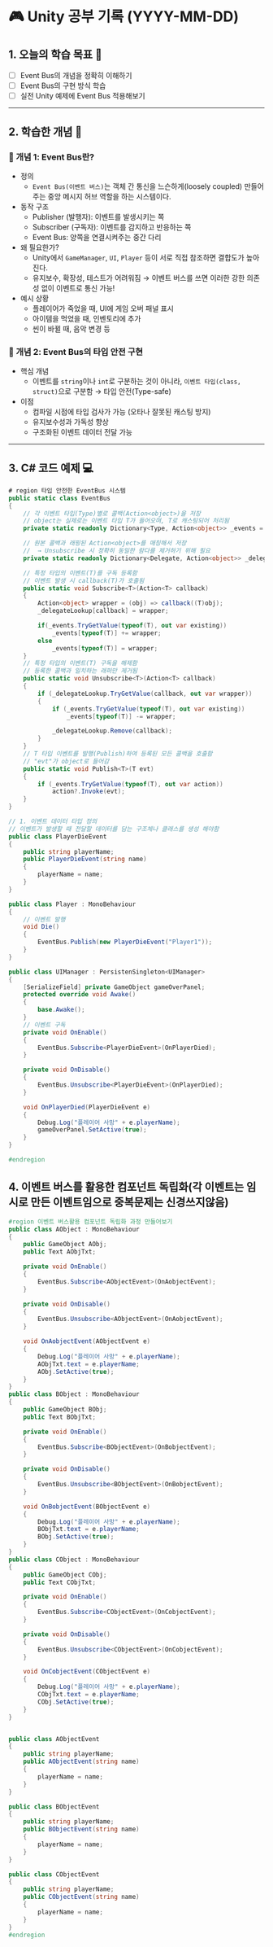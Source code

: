 # 🎮 Unity 공부 기록 (YYYY-MM-DD)

## 1. 오늘의 학습 목표 🎯
- [ ] Event Bus의 개념을 정확히 이해하기
- [ ] Event Bus의 구현 방식 학습
- [ ] 실전 Unity 예제에 Event Bus 적용해보기

---

## 2. 학습한 개념 📝
### 🔹 개념 1: Event Bus란?
- 정의
    - `Event Bus(이벤트 버스)`는 객체 간 통신을 느슨하게(loosely coupled) 만들어주는 중앙 메시지 허브 역할을 하는 시스템이다.
- 동작 구조
    - Publisher (발행자): 이벤트를 발생시키는 쪽
    - Subscriber (구독자): 이벤트를 감지하고 반응하는 쪽
    - Event Bus: 양쪽을 연결시켜주는 중간 다리
- 왜 필요한가?
    - Unity에서 `GameManager`, `UI`, `Player` 등이 서로 직접 참조하면 결합도가 높아진다.
    - 유지보수, 확장성, 테스트가 어려워짐 → 이벤트 버스를 쓰면 이러한 강한 의존성 없이 이벤트로 통신 가능!
- 예시 상황
    - 플레이어가 죽었을 때, UI에 게임 오버 패널 표시
    - 아이템을 먹었을 때, 인벤토리에 추가
    - 씬이 바뀔 때, 음악 변경 등
### 🔹 개념 2: Event Bus의 타입 안전 구현
- 핵심 개념
    - 이벤트를 `string`이나 `int`로 구분하는 것이 아니라, `이벤트 타입(class, struct)`으로 구분함 → 타입 안전(Type-safe)
- 이점
    - 컴파일 시점에 타입 검사가 가능 (오타나 잘못된 캐스팅 방지)
    - 유지보수성과 가독성 향상
    - 구조화된 이벤트 데이터 전달 가능

---

## 3. C# 코드 예제 💻
```csharp
# region 타입 안전한 EventBus 시스템
public static class EventBus
{
    // 각 이벤트 타입(Type)별로 콜백(Action<object>)을 저장
    // object는 실제로는 이벤트 타입 T가 들어오며, T로 캐스팅되어 처리됨
    private static readonly Dictionary<Type, Action<object>> _events = new();

    // 원본 콜백과 래핑된 Action<object>를 매칭해서 저장
    //  → Unsubscribe 시 정확히 동일한 람다를 제거하기 위해 필요
    private static readonly Dictionary<Delegate, Action<object>> _delegateLookup = new();

    // 특정 타입의 이벤트(T)를 구독 등록함
    // 이벤트 발생 시 callback(T)가 호출됨
    public static void Subscribe<T>(Action<T> callback)
    {
        Action<object> wrapper = (obj) => callback((T)obj);
        _delegateLookup[callback] = wrapper;

        if(_events.TryGetValue(typeof(T), out var existing))
            _events[typeof(T)] += wrapper;
        else
            _events[typeof(T)] = wrapper;
    }
    // 특정 타입의 이벤트(T) 구독을 해제함
    // 등록한 콜백과 일치하는 래퍼만 제거됨
    public static void Unsubscribe<T>(Action<T> callback)
    {
        if (_delegateLookup.TryGetValue(callback, out var wrapper))
        {
            if (_events.TryGetValue(typeof(T), out var existing))
                _events[typeof(T)] -= wrapper;

            _delegateLookup.Remove(callback);
        }
    }
    // T 타입 이벤트를 발행(Publish)하여 등록된 모든 콜백을 호출함
    // "evt"가 object로 들어감
    public static void Publish<T>(T evt)
    {
        if (_events.TryGetValue(typeof(T), out var action))
            action?.Invoke(evt);
    }
}

// 1. 이벤트 데이터 타입 정의
// 이벤트가 발생할 때 전달할 데이터를 담는 구조체나 클래스를 생성 해야함
public class PlayerDieEvent
{
    public string playerName;
    public PlayerDieEvent(string name)
    {
        playerName = name;
    }
}

public class Player : MonoBehaviour 
{
    // 이벤트 발행
    void Die()
    {
        EventBus.Publish(new PlayerDieEvent("Player1"));
    }
}

public class UIManager : PersistenSingleton<UIManager> 
{
    [SerializeField] private GameObject gameOverPanel;
    protected override void Awake()
    {
        base.Awake();
    }
    // 이벤트 구독
    private void OnEnable()
    {
        EventBus.Subscribe<PlayerDieEvent>(OnPlayerDied);
    }

    private void OnDisable()
    {
        EventBus.Unsubscribe<PlayerDieEvent>(OnPlayerDied);
    }

    void OnPlayerDied(PlayerDieEvent e)
    {
        Debug.Log("플레이어 사망" + e.playerName);
        gameOverPanel.SetActive(true);
    }
}

#endregion
```

## 4. 이벤트 버스를 활용한 컴포넌트 독립화(각 이벤트는 임시로 만든 이벤트임으로 중복문제는 신경쓰지않음)
```csharp
#region 이벤트 버스활용 컴포넌트 독립화 과정 만들어보기
public class AObject : MonoBehaviour
{
    public GameObject AObj;
    public Text AObjTxt;

    private void OnEnable()
    {
        EventBus.Subscribe<AObjectEvent>(OnAobjectEvent);
    }

    private void OnDisable()
    {
        EventBus.Unsubscribe<AObjectEvent>(OnAobjectEvent);
    }

    void OnAobjectEvent(AObjectEvent e)
    {
        Debug.Log("플레이어 사망" + e.playerName);
        AObjTxt.text = e.playerName;
        AObj.SetActive(true);
    }
}
public class BObject : MonoBehaviour
{
    public GameObject BObj;
    public Text BObjTxt;

    private void OnEnable()
    {
        EventBus.Subscribe<BObjectEvent>(OnBobjectEvent);
    }

    private void OnDisable()
    {
        EventBus.Unsubscribe<BObjectEvent>(OnBobjectEvent);
    }

    void OnBobjectEvent(BObjectEvent e)
    {
        Debug.Log("플레이어 사망" + e.playerName);
        BObjTxt.text = e.playerName;
        BObj.SetActive(true);
    }
}
public class CObject : MonoBehaviour
{
    public GameObject CObj;
    public Text CObjTxt;

    private void OnEnable()
    {
        EventBus.Subscribe<CObjectEvent>(OnCobjectEvent);
    }

    private void OnDisable()
    {
        EventBus.Unsubscribe<CObjectEvent>(OnCobjectEvent);
    }

    void OnCobjectEvent(CObjectEvent e)
    {
        Debug.Log("플레이어 사망" + e.playerName);
        CObjTxt.text = e.playerName;
        CObj.SetActive(true);
    }
}


public class AObjectEvent
{
    public string playerName;
    public AObjectEvent(string name)
    {
        playerName = name;
    }
}

public class BObjectEvent
{
    public string playerName;
    public BObjectEvent(string name)
    {
        playerName = name;
    }
}

public class CObjectEvent
{
    public string playerName;
    public CObjectEvent(string name)
    {
        playerName = name;
    }
}
#endregion
```
